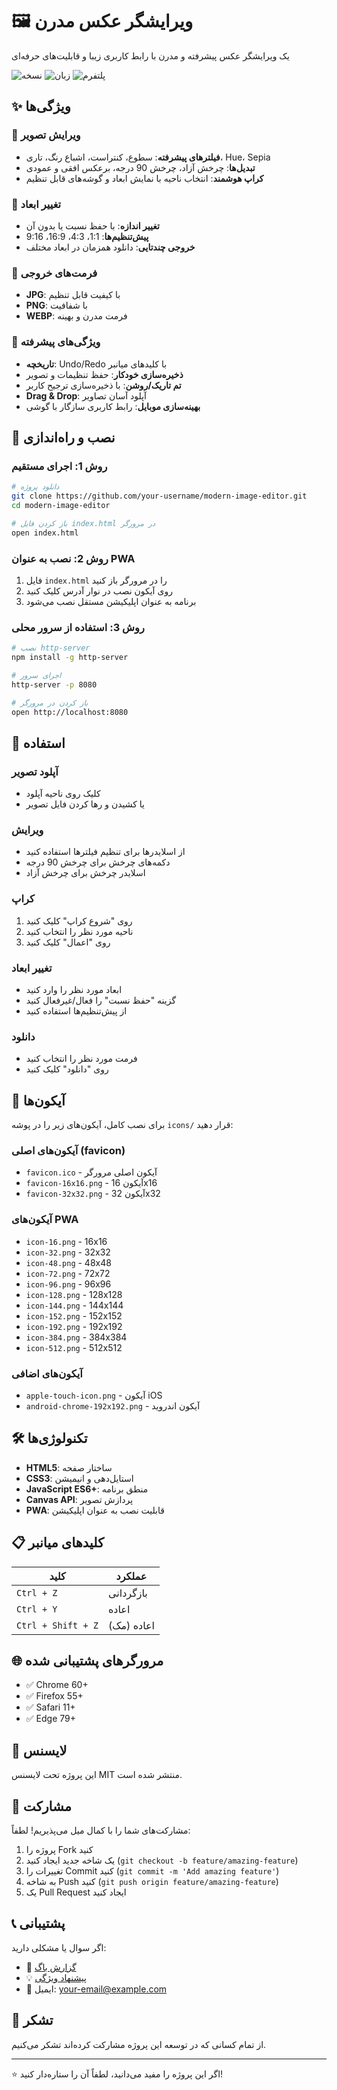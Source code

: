 # 🖼️ ویرایشگر عکس مدرن

یک ویرایشگر عکس پیشرفته و مدرن با رابط کاربری زیبا و قابلیت‌های حرفه‌ای

![نسخه](https://img.shields.io/badge/نسخه-1.0.0-blue)
![زبان](https://img.shields.io/badge/زبان-فارسی-green)
![پلتفرم](https://img.shields.io/badge/پلتفرم-وب%20%7C%20PWA-orange)

## ✨ ویژگی‌ها

### 🎨 ویرایش تصویر
- **فیلترهای پیشرفته**: سطوع، کنتراست، اشباع رنگ، تاری، Hue، Sepia
- **تبدیل‌ها**: چرخش آزاد، چرخش 90 درجه، برعکس افقی و عمودی
- **کراپ هوشمند**: انتخاب ناحیه با نمایش ابعاد و گوشه‌های قابل تنظیم

### 📐 تغییر ابعاد
- **تغییر اندازه**: با حفظ نسبت یا بدون آن
- **پیش‌تنظیم‌ها**: 1:1، 4:3، 16:9، 9:16
- **خروجی چندتایی**: دانلود همزمان در ابعاد مختلف

### 💾 فرمت‌های خروجی
- **JPG**: با کیفیت قابل تنظیم
- **PNG**: با شفافیت
- **WEBP**: فرمت مدرن و بهینه

### 🎯 ویژگی‌های پیشرفته
- **تاریخچه**: Undo/Redo با کلیدهای میانبر
- **ذخیره‌سازی خودکار**: حفظ تنظیمات و تصویر
- **تم تاریک/روشن**: با ذخیره‌سازی ترجیح کاربر
- **Drag & Drop**: آپلود آسان تصاویر
- **بهینه‌سازی موبایل**: رابط کاربری سازگار با گوشی

## 🚀 نصب و راه‌اندازی

### روش 1: اجرای مستقیم
```bash
# دانلود پروژه
git clone https://github.com/your-username/modern-image-editor.git
cd modern-image-editor

# باز کردن فایل index.html در مرورگر
open index.html
```

### روش 2: نصب به عنوان PWA
1. فایل `index.html` را در مرورگر باز کنید
2. روی آیکون نصب در نوار آدرس کلیک کنید
3. برنامه به عنوان اپلیکیشن مستقل نصب می‌شود

### روش 3: استفاده از سرور محلی
```bash
# نصب http-server
npm install -g http-server

# اجرای سرور
http-server -p 8080

# باز کردن در مرورگر
open http://localhost:8080
```

## 📱 استفاده

### آپلود تصویر
- کلیک روی ناحیه آپلود
- یا کشیدن و رها کردن فایل تصویر

### ویرایش
- از اسلایدرها برای تنظیم فیلترها استفاده کنید
- دکمه‌های چرخش برای چرخش 90 درجه
- اسلایدر چرخش برای چرخش آزاد

### کراپ
1. روی "شروع کراپ" کلیک کنید
2. ناحیه مورد نظر را انتخاب کنید
3. روی "اعمال" کلیک کنید

### تغییر ابعاد
- ابعاد مورد نظر را وارد کنید
- گزینه "حفظ نسبت" را فعال/غیرفعال کنید
- از پیش‌تنظیم‌ها استفاده کنید

### دانلود
- فرمت مورد نظر را انتخاب کنید
- روی "دانلود" کلیک کنید

## 🎨 آیکون‌ها

برای نصب کامل، آیکون‌های زیر را در پوشه `icons/` قرار دهید:

### آیکون‌های اصلی (favicon)
- `favicon.ico` - آیکون اصلی مرورگر
- `favicon-16x16.png` - آیکون 16x16
- `favicon-32x32.png` - آیکون 32x32

### آیکون‌های PWA
- `icon-16.png` - 16x16
- `icon-32.png` - 32x32
- `icon-48.png` - 48x48
- `icon-72.png` - 72x72
- `icon-96.png` - 96x96
- `icon-128.png` - 128x128
- `icon-144.png` - 144x144
- `icon-152.png` - 152x152
- `icon-192.png` - 192x192
- `icon-384.png` - 384x384
- `icon-512.png` - 512x512

### آیکون‌های اضافی
- `apple-touch-icon.png` - آیکون iOS
- `android-chrome-192x192.png` - آیکون اندروید

## 🛠️ تکنولوژی‌ها

- **HTML5**: ساختار صفحه
- **CSS3**: استایل‌دهی و انیمیشن
- **JavaScript ES6+**: منطق برنامه
- **Canvas API**: پردازش تصویر
- **PWA**: قابلیت نصب به عنوان اپلیکیشن

## 📋 کلیدهای میانبر

| کلید | عملکرد |
|------|--------|
| `Ctrl + Z` | بازگردانی |
| `Ctrl + Y` | اعاده |
| `Ctrl + Shift + Z` | اعاده (مک) |

## 🌐 مرورگرهای پشتیبانی شده

- ✅ Chrome 60+
- ✅ Firefox 55+
- ✅ Safari 11+
- ✅ Edge 79+

## 📄 لایسنس

این پروژه تحت لایسنس MIT منتشر شده است.

## 🤝 مشارکت

مشارکت‌های شما را با کمال میل می‌پذیریم! لطفاً:

1. پروژه را Fork کنید
2. یک شاخه جدید ایجاد کنید (`git checkout -b feature/amazing-feature`)
3. تغییرات را Commit کنید (`git commit -m 'Add amazing feature'`)
4. به شاخه Push کنید (`git push origin feature/amazing-feature`)
5. یک Pull Request ایجاد کنید

## 📞 پشتیبانی

اگر سوال یا مشکلی دارید:

- 🐛 [گزارش باگ](https://github.com/your-username/modern-image-editor/issues)
- 💡 [پیشنهاد ویژگی](https://github.com/your-username/modern-image-editor/issues)
- 📧 ایمیل: your-email@example.com

## 🙏 تشکر

از تمام کسانی که در توسعه این پروژه مشارکت کرده‌اند تشکر می‌کنیم.

---

⭐ اگر این پروژه را مفید می‌دانید، لطفاً آن را ستاره‌دار کنید!
